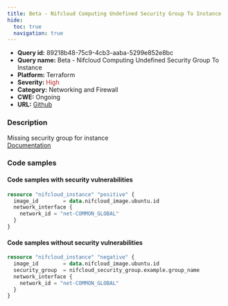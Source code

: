 ```yaml
---
title: Beta - Nifcloud Computing Undefined Security Group To Instance
hide:
  toc: true
  navigation: true
---
```


-   **Query id:** 89218b48-75c9-4cb3-aaba-5299e852e8bc
-   **Query name:** Beta - Nifcloud Computing Undefined Security Group To Instance
-   **Platform:** Terraform
-   **Severity:** <span style="color:#bb2124">High</span>
-   **Category:** Networking and Firewall
-   **CWE:** Ongoing
-   **URL:** [Github](https://github.com/DataDog/kics/tree/master/assets/queries/terraform/nifcloud/computing_instance_security_group_undefined)

### Description
Missing security group for instance<br>
[Documentation](https://registry.terraform.io/providers/nifcloud/nifcloud/latest/docs/resources/instance#security_group)

### Code samples
#### Code samples with security vulnerabilities
```tf title="Positive test num. 1 - tf file" hl_lines="1"
resource "nifcloud_instance" "positive" {
  image_id        = data.nifcloud_image.ubuntu.id
  network_interface {
    network_id = "net-COMMON_GLOBAL"
  }
}

```


#### Code samples without security vulnerabilities
```tf title="Negative test num. 1 - tf file"
resource "nifcloud_instance" "negative" {
  image_id        = data.nifcloud_image.ubuntu.id
  security_group  = nifcloud_security_group.example.group_name
  network_interface {
    network_id = "net-COMMON_GLOBAL"
  }
}

```
